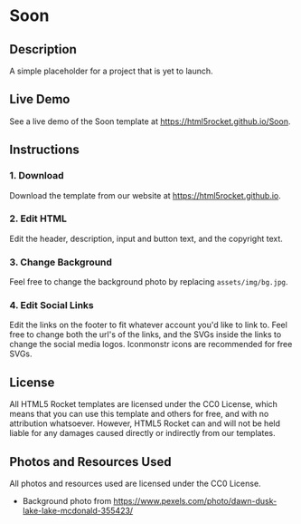 # Soon
## Description
A simple placeholder for a project that is yet to launch.
## Live Demo
See a live demo of the Soon template at https://html5rocket.github.io/Soon.
## Instructions

### 1. Download
Download the template from our website at https://html5rocket.github.io.

### 2. Edit HTML
Edit the header, description, input and button text, and the copyright text.

### 3. Change Background
Feel free to change the background photo by replacing ```assets/img/bg.jpg```.

### 4. Edit Social Links
Edit the links on the footer to fit whatever account you'd like to link to. Feel free to change both the url's of the links, and the SVGs inside the links to change the social media logos. Iconmonstr icons are recommended for free SVGs.

## License
All HTML5 Rocket templates are licensed under the CC0 License, which means that you can use this template and others for free, and with no attribution whatsoever. However, HTML5 Rocket can and will not be held liable for any damages caused directly or indirectly from our templates.

## Photos and Resources Used
All photos and resources used are licensed under the CC0 License.

- Background photo from https://www.pexels.com/photo/dawn-dusk-lake-lake-mcdonald-355423/
